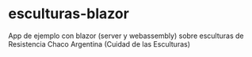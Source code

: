 # esculturas-blazor
App de ejemplo con blazor (server y webassembly) sobre esculturas de Resistencia Chaco Argentina (Cuidad de las Esculturas)
